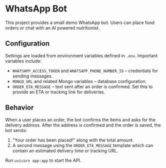 # WhatsApp Bot

This project provides a small demo WhatsApp bot. Users can place food orders or chat with an AI powered nutritionist.

## Configuration

Settings are loaded from environment variables defined in `.env`. Important variables include:

- `WHATSAPP_ACCESS_TOKEN` and `WHATSAPP_PHONE_NUMBER_ID` – credentials for sending messages.
- `MONGO_URL` and related Mongo variables – database configuration.
- `ORDER_ETA_MESSAGE` – text sent after an order is confirmed. Set this to provide an ETA or tracking link for deliveries.

## Behavior

When a user places an order, the bot confirms the items and asks for the delivery address. After the address is confirmed and the order is saved, the bot sends:

1. "Your order has been placed!" along with the total amount.
2. A second message using the `ORDER_ETA_MESSAGE` template which can contain an estimated delivery time or tracking URL.

Run `uvicorn app:app` to start the API.
